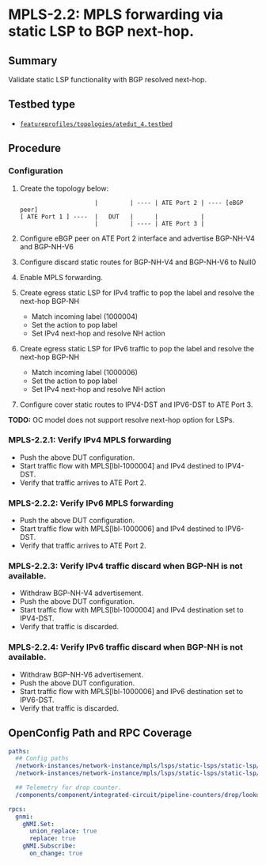 # MPLS-2.2: MPLS forwarding via static LSP to BGP next-hop.

## Summary

Validate static LSP functionality with BGP resolved next-hop.

## Testbed type

*  [`featureprofiles/topologies/atedut_4.testbed`](https://github.com/openconfig/featureprofiles/blob/main/topologies/atedut_4.testbed)

## Procedure

### Configuration

1) Create the topology below:

    ```
                         |         | ---- | ATE Port 2 | ---- [eBGP peer]
    [ ATE Port 1 ] ----  |   DUT   |      |            |
                         |         | ---- | ATE Port 3 |
    ```

2)  Configure eBGP peer on ATE Port 2 interface and advertise BGP-NH-V4 and BGP-NH-V6
3)  Configure discard static routes for BGP-NH-V4 and BGP-NH-V6 to Null0
4)  Enable MPLS forwarding.
5)  Create egress static LSP for IPv4 traffic to pop the label and resolve the next-hop BGP-NH
    *  Match incoming label (1000004)
    *  Set the action to pop label
    *  Set IPv4 next-hop and resolve NH action
6)  Create egress static LSP for IPv6 traffic to pop the label and resolve the next-hop BGP-NH
    *  Match incoming label (1000006)
    *  Set the action to pop label
    *  Set IPv4 next-hop and resolve NH action
7)  Configure cover static routes to IPV4-DST and IPV6-DST to ATE Port 3.

**TODO:** OC model does not support resolve next-hop option for LSPs.

### MPLS-2.2.1: Verify IPv4 MPLS forwarding

*   Push the above DUT configuration.
*   Start traffic flow with MPLS[lbl-1000004] and IPv4 destined to IPV4-DST.
*   Verify that traffic arrives to ATE Port 2.

### MPLS-2.2.2: Verify IPv6 MPLS forwarding

*   Push the above DUT configuration.
*   Start traffic flow with MPLS[lbl-1000006] and IPv4 destined to IPV6-DST.
*   Verify that traffic arrives to ATE Port 2.

### MPLS-2.2.3: Verify IPv4 traffic discard when BGP-NH is not available.

*   Withdraw BGP-NH-V4 advertisement.    
*   Push the above DUT configuration.
*   Start traffic flow with MPLS[lbl-1000004] and IPv4 destination set to IPV4-DST.
*   Verify that traffic is discarded.

### MPLS-2.2.4: Verify IPv6 traffic discard when BGP-NH is not available.

*   Withdraw BGP-NH-V6 advertisement.    
*   Push the above DUT configuration.
*   Start traffic flow with MPLS[lbl-1000006] and IPv6 destination set to IPV6-DST.
*   Verify that traffic is discarded.

## OpenConfig Path and RPC Coverage

```yaml
paths:
  ## Config paths
  /network-instances/network-instance/mpls/lsps/static-lsps/static-lsp/egress/config/next-hop:
  /network-instances/network-instance/mpls/lsps/static-lsps/static-lsp/egress/config/incoming-label:

  ## Telemetry for drop counter.
  /components/component/integrated-circuit/pipeline-counters/drop/lookup-block/state/no-route:

rpcs:
  gnmi:
    gNMI.Set:
      union_replace: true
      replace: true
    gNMI.Subscribe:
      on_change: true
```